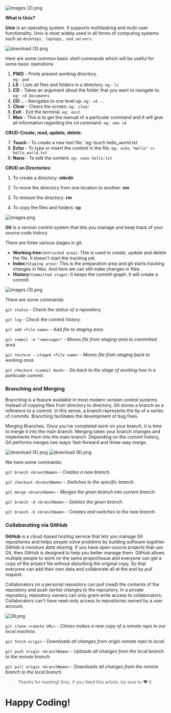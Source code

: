![images (2).png](https://cdn.hashnode.com/res/hashnode/image/upload/v1627721148182/4qC_ggFU0.png)

**What is Unix?**

**Unix** is an operating system. It supports multitasking and multi-user functionality. Unix is most widely used in all forms of computing systems such as `desktops, laptops, and servers.`

![download (3).png](https://cdn.hashnode.com/res/hashnode/image/upload/v1627721352806/lM4lGVgfR.png)

Here are some common basic shell commands which will be useful for some basic operations:

1. **PWD** - Prints present working directory.  
   `eg: pwd`
2. **LS** - Lists all files and folders in a directory.
   `eg: ls`
3. **CD** - Takes an argument about the folder that you want to navigate to.
   `eg: cd Documents`
4. **CD ..** - Navigates to one level up.
   `eg: cd ..`
5. **Clear** - Clears the screen.
   `eg: clear`
6. **Exit** - Exit the terminal.
   `eg: exit`
7. **Man** - This is to get the manual of a particular command and It will give all information regarding the cd command.
   `eg: man cd`

**CRUD-Create, read, update, delete.**

7. **Touch** - To create a new text file.
   `eg: touch hello_world.txt
8. **Echo** - To type or insert the content in the file.
   `eg: echo "Hello" >> hello_world.txt`
9. **Nano** - To edit the content.
   `eg: nano hello.txt`

**CRUD on Directories:**

1. To create a directory: **mkrdir**

2. To move the directory from one location to another: **mv**

3. To remove the directory: **rm**

4. To copy the files and folders: **cp**

![images.png](https://cdn.hashnode.com/res/hashnode/image/upload/v1627720813944/dkxzESp8z.png)

**Git** is a version control system that lets you manage and keep track of your source code history.

There are three various stages in git.

- **Working tree**`(Untracked area)`: This is used to create, update and delete the file. It doesn't start the tracking yet.
- **Index**`(Staging area)`: This is the preparation area and git starts tracking changes in files. And here we can still make changes in files.
- **History**`(Committed stage)`: It keeps the commit-graph. It will create a commit.

![images (3).png](https://cdn.hashnode.com/res/hashnode/image/upload/v1627725038239/KRKSrIYIN.png)

There are some commands:

`git status` - _Check the status of a repository._

`git log` - _Check the commit history._

`git add <file name>` - _Add file to staging area._

`git commit -m "<message>"` - _Moves file from staging area to committed area._

`git restore --staged <file name>` - _Moves file from staging back to working area._

`git checkout <commit Hash>` - _Go back to the stage of working tree in a particular commit._

### Branching and Merging

Branching is a feature available in most modern _version control systems_. Instead of copying files from directory to directory, Git stores a branch as a reference to a commit. In this sense, a branch represents the tip of a series of commits. Branching facilitates the development of bug fixes.

Merging Branches. Once you've completed work on your branch, it is time to merge it into the main branch. Merging takes your branch changes and implements them into the main branch. Depending on the commit history, Git performs merges two ways: fast-forward and three-way merge.

![download (5).png](https://cdn.hashnode.com/res/hashnode/image/upload/v1627725872868/VAO9_Xc6C.png) ![download (6).png](https://cdn.hashnode.com/res/hashnode/image/upload/v1627725887761/ekxu8FHFi.png)

We have some commands:

`git branch <branchName>` - _Creates a new branch._

`git checkout <branchName>` - _Switches to the specific branch._

`git merge <branchName>` - _Merges the given branch into current branch._

`git branch -d <branchName>` - _Deletes the given branch._

`git branch -b <branchName>` - _Creates and switches to the new branch._

### Collaborating via GitHub

**GitHub** is a cloud-based hosting service that lets you manage Git repositories and helps people solve problems by building software together. _GitHub is moisture data sharing._ If you have open-source projects that use Git, then GitHub is designed to help you better manage them. GitHub allows multiple people to work on the same project/issue and everyone can get a copy of the project file without disturbing the original copy. So that everyone can add their own data and collaborate all at the end by pull request.

Collaborators on a personal repository can pull (read) the contents of the repository and push (write) changes to the repository. In a private repository, repository owners can only grant write access to collaborators. Collaborators can't have read-only access to repositories owned by a user account.

![28.png](https://cdn.hashnode.com/res/hashnode/image/upload/v1627731341022/fSOuyBjpd.png)

`git clone <remote URL>` - _Clones makes a new copy of a remote repo to our local machine._

`git fetch origin` - _Downloads all changes from origin remote repo to local._

`git push origin <branchName>` - _Uploads all changes from the local branch to the remote branch._

`git pull origin <branchName>` - _Downloads all changes from the remote branch to the local branch._

> Thanks for reading! Also, if you liked this article, be sure to ❤ it.

# Happy Coding!
